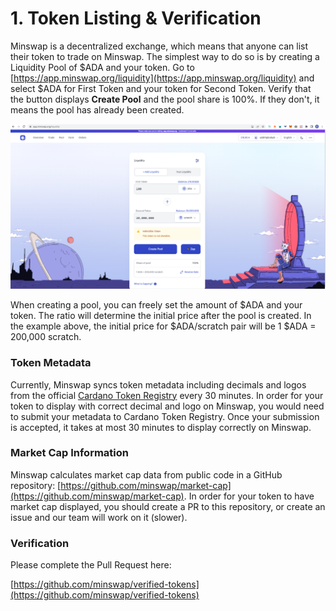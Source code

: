 # 1. Token Listing & Verification

Minswap is a decentralized exchange, which means that anyone can list their token to trade on Minswap. The simplest way to do so is by creating a Liquidity Pool of $ADA and your token. Go to [https://app.minswap.org/liquidity](https://app.minswap.org/liquidity) and select $ADA for First Token and your token for Second Token. Verify that the button displays **Create Pool** and the pool share is 100%. If they don't, it means the pool has already been created.

![Example of creating ADA/scratch pool](<../../.gitbook/assets/image (16).png>)

When creating a pool, you can freely set the amount of $ADA and your token. The ratio will determine the initial price after the pool is created. In the example above, the initial price for $ADA/scratch pair will be 1 $ADA = 200,000 scratch.

### Token Metadata

Currently, Minswap syncs token metadata including decimals and logos from the official [Cardano Token Registry](https://github.com/cardano-foundation/cardano-token-registry) every 30 minutes. In order for your token to display with correct decimal and logo on Minswap, you would need to submit your metadata to Cardano Token Registry. Once your submission is accepted, it takes at most 30 minutes to display correctly on Minswap.

### Market Cap Information

Minswap calculates market cap data from public code in a GitHub repository: [https://github.com/minswap/market-cap](https://github.com/minswap/market-cap). In order for your token to have market cap displayed, you should create a PR to this repository, or create an issue and our team will work on it (slower).

### Verification

Please complete the Pull Request here:

[https://github.com/minswap/verified-tokens](https://github.com/minswap/verified-tokens)
